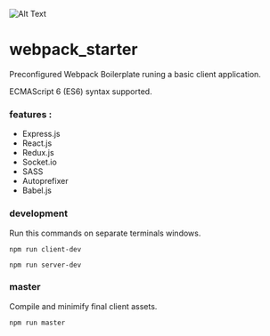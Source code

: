 ![Alt Text](https://webpack.js.org/assets/icon-square-small-slack.png)

# webpack_starter

Preconfigured Webpack Boilerplate runing a basic client application.

ECMAScript 6 (ES6) syntax supported.

### features :

- Express.js
- React.js
- Redux.js
- Socket.io
- SASS
- Autoprefixer
- Babel.js

### development

Run this commands on separate terminals windows. 

`npm run client-dev`

`npm run server-dev`

### master

Compile and minimify final client assets.

`npm run master`
